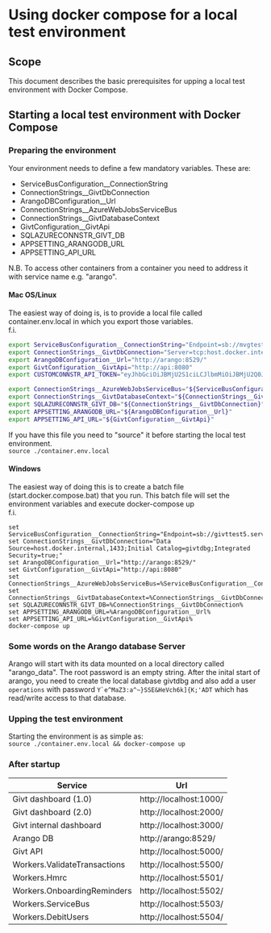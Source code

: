 # Using docker compose for a local test environment

## Scope

This document describes the basic prerequisites for upping a local test environment with Docker Compose.

## Starting a local test environment with Docker Compose

### Preparing the environment

Your environment needs to define a few mandatory variables. These are:

* ServiceBusConfiguration__ConnectionString
* ConnectionStrings__GivtDbConnection
* ArangoDBConfiguration__Url
* ConnectionStrings__AzureWebJobsServiceBus
* ConnectionStrings__GivtDatabaseContext
* GivtConfiguration__GivtApi
* SQLAZURECONNSTR_GIVT_DB
* APPSETTING_ARANGODB_URL
* APPSETTING_API_URL

N.B. To access other containers from a container you need to address it with service name e.g. "arango".

#### Mac OS/Linux
The easiest way of doing is, is to provide a local file called container.env.local in which you export those variables.  
f.i.

```bash
export ServiceBusConfiguration__ConnectionString="Endpoint=sb://mvgtest.servicebus.windows.net/;SharedAccessKeyName=RootManageSharedAccessKey;SharedAccessKey=/aCAwM3kL5ezhz52wKZNCNlmg4/YV1ui2AVclFNx8co="
export ConnectionStrings__GivtDbConnection="Server=tcp:host.docker.internal,1433;Initial Catalog=localgivt;User ID=dbadmin;Password=DB4dmin0;Encrypt=False;Connection Timeout=30;"
export ArangoDBConfiguration__Url="http://arango:8529/"
export GivtConfiguration__GivtApi="http://api:8080"
export CUSTOMCONNSTR_API_TOKEN="eyJhbGciOiJBMjU2S1ciLCJlbmMiOiJBMjU2Q0JDLUhTNTEyIiwidHlwIjoiSldUIn0.omxtVhFSMCyEkG4E2LdFWPHghcuY_PBrxKBkYcNpq5Qocqup-S9kNazXbPPWd_DRBG2fYVGf6dvAojPDsoYjYCthXhPYMBih.-kWxQAKLfCNEEyh46WlREQ.JnpVyCm24l_8J4e0cxZKfuUXd5wNq5B8ksQHloPGr-wxpCrmn_iLRTQVbC652I_zR5ruUicgg--ADqF1GLyXErF3wy2tLJAO4iqepZAhyyN7MU0yHiPFXshsHRIraYQXK90huWWyUnk33ZDqfPgrvG5foTwOopmSYOzHyZccfAfbJ0qb4ErkEi42WE_-e3bcBAKYD9R6t5nNPtxWgc6pGjBugOUMjr8uaqDHE_LdQdXzZ111a2ipl7yRAXoZ4_7TnImSmbcRQfEBATZWbjXZxsFl12Q3n-cpmYdQ089sG6aAegh6xpEanW1lXTgkFEJmkADCv1XKg7YyfLm6Bz_dLIFyZgRSNuyWIvmO7xFUbrbNGAEzQsrHUbW1gLzukjFWBNsN278K2vlpgagR49FD2rC9zFzdtgOQ_1d4iTNw-tmNasY6x-lihR7XmKWOIraV.xGkJyTnKfKDsJc1WFmuDNeSoKSEl6klyjkBLKbqZepE"

export ConnectionStrings__AzureWebJobsServiceBus="${ServiceBusConfiguration__ConnectionString}"
export ConnectionStrings__GivtDatabaseContext="${ConnectionStrings__GivtDbConnection}"
export SQLAZURECONNSTR_GIVT_DB="${ConnectionStrings__GivtDbConnection}"
export APPSETTING_ARANGODB_URL="${ArangoDBConfiguration__Url}"
export APPSETTING_API_URL="${GivtConfiguration__GivtApi}"
```

If you have this file you need to "source" it before starting the local test environment.  
`source ./container.env.local`

#### Windows 
The easiest way of doing this is to create a batch file (start.docker.compose.bat) that you run. This batch file will set the environment variables and execute docker-compose up  
f.i.  
  
```batch
set ServiceBusConfiguration__ConnectionString="Endpoint=sb://givttest5.servicebus.windows.net/;SharedAccessKeyName=RootManageSharedAccessKey;SharedAccessKey=4jJe/328CNSkthbZiKeVzNK1iy1MtnXdg6D4buy8zE4="
set ConnectionStrings__GivtDbConnection="Data Source=host.docker.internal,1433;Initial Catalog=givtdbg;Integrated Security=true;"
set ArangoDBConfiguration__Url="http://arango:8529/"
set GivtConfiguration__GivtApi="http://api:8080"
set ConnectionStrings__AzureWebJobsServiceBus=%ServiceBusConfiguration__ConnectionString%
set ConnectionStrings__GivtDatabaseContext=%ConnectionStrings__GivtDbConnection%
set SQLAZURECONNSTR_GIVT_DB=%ConnectionStrings__GivtDbConnection%
set APPSETTING_ARANGODB_URL=%ArangoDBConfiguration__Url%
set APPSETTING_API_URL=%GivtConfiguration__GivtApi%
docker-compose up
```

### Some words on the Arango database Server

Arango will start with its data mounted on a local directory called "arango_data".
The root password is an empty string.
After the inital start of arango, you need to create the local database givtdbg and also add a user `operations` with password ``Y`e^MaZ3:a^~}SSE&HeVch6k]{K;'ADT`` which has read/write access to that database.

### Upping the test environment

Starting the environment is as simple as:\
`source ./container.env.local && docker-compose up`

### After startup

| Service | Url |
|---------|-----|
| Givt dashboard (1.0) | http://localhost:1000/ |
| Givt dashboard (2.0) | http://localhost:2000/ |
| Givt internal dashboard | http://localhost:3000/ |
| Arango DB | http://arango:8529/ |
| Givt API | http://localhost:5000/ |
| Workers.ValidateTransactions | http://localhost:5500/ |
| Workers.Hmrc | http://localhost:5501/ |
| Workers.OnboardingReminders | http://localhost:5502/ |
| Workers.ServiceBus | http://localhost:5503/ |
| Workers.DebitUsers | http://localhost:5504/ |
